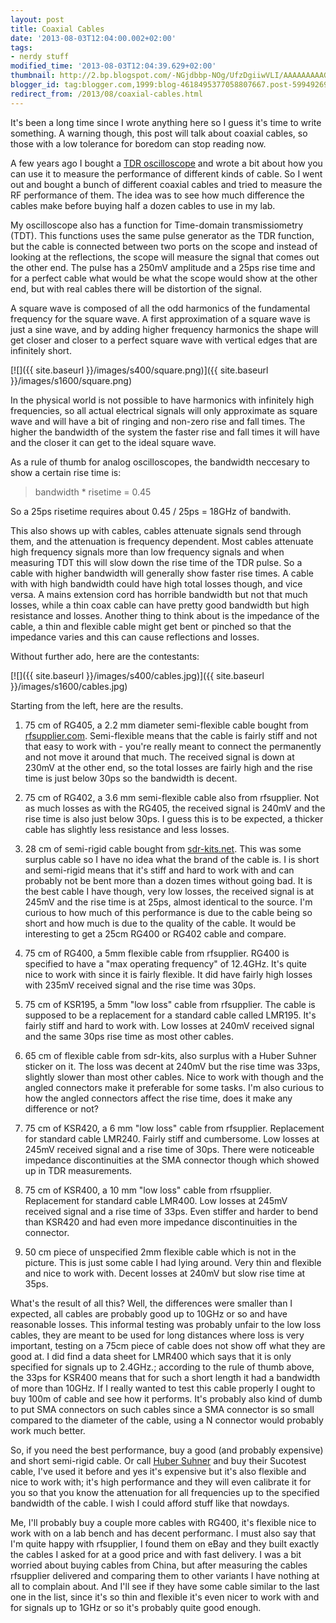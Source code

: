 ```yaml
---
layout: post
title: Coaxial Cables
date: '2013-08-03T12:04:00.002+02:00'
tags:
- nerdy stuff
modified_time: '2013-08-03T12:04:39.629+02:00'
thumbnail: http://2.bp.blogspot.com/-NGjdbbp-NOg/UfzDgiiwVLI/AAAAAAAAAGI/nvgAcXVHQxY/s72-c/square.png
blogger_id: tag:blogger.com,1999:blog-4618495377058807667.post-5994926949903660941
redirect_from: /2013/08/coaxial-cables.html
---
```


It's been a long time since I wrote anything here so I guess it's time
to write something.  A warning though, this post will talk about
coaxial cables, so those with a low tolerance for boredom can stop
reading now.

A few years ago I bought a [TDR
oscilloscope](http://blog.weinigel.se/2011/12/tdr-scope.html) and
wrote a bit about how you can use it to measure the performance of
different kinds of cable.  So I went out and bought a bunch of
different coaxial cables and tried to measure the RF performance of
them.  The idea was to see how much difference the cables make before
buying half a dozen cables to use in my lab.

My oscilloscope also has a function for Time-domain transmissiometry
(TDT).  This functions uses the same pulse generator as the TDR
function, but the cable is connected between two ports on the scope
and instead of looking at the reflections, the scope will measure the
signal that comes out the other end.  The pulse has a 250mV amplitude
and a 25ps rise time and for a perfect cable what would be what the
scope would show at the other end, but with real cables there will be
distortion of the signal.

A square wave is composed of all the odd harmonics of the fundamental
frequency for the square wave.  A first approximation of a square wave
is just a sine wave, and by adding higher frequency harmonics the
shape will get closer and closer to a perfect square wave with
vertical edges that are infinitely short.

[![]({{ site.baseurl }}/images/s400/square.png)]({{ site.baseurl }}/images/s1600/square.png)

In the physical world is not possible to have harmonics with
infinitely high frequencies, so all actual electrical signals will
only approximate as square wave and will have a bit of ringing and
non-zero rise and fall times.  The higher the bandwidth of the system
the faster rise and fall times it will have and the closer it can get
to the ideal square wave.

As a rule of thumb for analog oscilloscopes, the bandwidth neccesary
to show a certain rise time is:

> bandwidth * risetime = 0.45

So a 25ps risetime requires about 0.45 / 25ps = 18GHz of bandwith.

This also shows up with cables, cables attenuate signals send through
them, and the attenuation is frequency dependent.  Most cables
attenuate high frequency signals more than low frequency signals and
when measuring TDT this will slow down the rise time of the TDR pulse.
So a cable with higher bandwidth will generally show faster rise
times.  A cable with with high bandwidth could have high total losses
though, and vice versa.  A mains extension cord has horrible bandwidth
but not that much losses, while a thin coax cable can have pretty good
bandwidth but high resistance and losses.  Another thing to think
about is the impedance of the cable, a thin and flexible cable might
get bent or pinched so that the impedance varies and this can cause
reflections and losses.

Without further ado, here are the contestants:

[![]({{ site.baseurl }}/images/s400/cables.jpg)]({{ site.baseurl }}/images/s1600/cables.jpg)

Starting from the left, here are the results.

  1. 75 cm of RG405, a 2.2 mm diameter semi-flexible cable bought from
  [rfsupplier.com](http://rfsupplier.com/).  Semi-flexible means that
  the cable is fairly stiff and not that easy to work with - you're
  really meant to connect the permanently and not move it around that
  much.  The received signal is down at 230mV at the other end, so the
  total losses are fairly high and the rise time is just below 30ps so
  the bandwidth is decent.

  2. 75 cm of RG402, a 3.6 mm semi-flexible cable also from
  rfsupplier.  Not as much losses as with the RG405, the received
  signal is 240mV and the rise time is also just below 30ps.  I guess
  this is to be expected, a thicker cable has slightly less resistance
  and less losses.

  3. 28 cm of semi-rigid cable bought from
  [sdr-kits.net](http://sdr-kits.net/).  This was some surplus cable
  so I have no idea what the brand of the cable is.  I is short and
  semi-rigid means that it's stiff and hard to work with and can
  probably not be bent more than a dozen times without going bad.  It
  is the best cable I have though, very low losses, the received
  signal is at 245mV and the rise time is at 25ps, almost identical to
  the source.  I'm curious to how much of this performance is due to
  the cable being so short and how much is due to the quality of the
  cable.  It would be interesting to get a 25cm RG400 or RG402 cable
  and compare.

  4. 75 cm of RG400, a 5mm flexible cable from rfsupplier.  RG400 is
  specified to have a "max operating frequency" of 12.4GHz.  It's
  quite nice to work with since it is fairly flexible.  It did have
  fairly high losses with 235mV received signal and the rise time was
  30ps.

  5. 75 cm of KSR195, a 5mm "low loss" cable from rfsupplier.  The
  cable is supposed to be a replacement for a standard cable called
  LMR195.  It's fairly stiff and hard to work with.  Low losses at
  240mV received signal and the same 30ps rise time as most other
  cables.

  6. 65 cm of flexible cable from sdr-kits, also surplus with a Huber
  Suhner sticker on it. The loss was decent at 240mV but the rise time
  was 33ps, slightly slower than most other cables.  Nice to work with
  though and the angled connectors make it preferable for some tasks.
  I'm also curious to how the angled connectors affect the rise time,
  does it make any difference or not?

  7. 75 cm of KSR420, a 6 mm "low loss" cable from rfsupplier.
  Replacement for standard cable LMR240.  Fairly stiff and cumbersome.
  Low losses at 245mV received signal and a rise time of 30ps.  There
  were noticeable impedance discontinuities at the SMA connector
  though which showed up in TDR measurements.

  8. 75 cm of KSR400, a 10 mm "low loss" cable from rfsupplier.
  Replacement for standard cable LMR400.  Low losses at 245mV received
  signal and a rise time of 33ps.  Even stiffer and harder to bend
  than KSR420 and had even more impedance discontinuities in the
  connector.

  9. 50 cm piece of unspecified 2mm flexible cable which is not in the
  picture.  This is just some cable I had lying around.  Very thin and
  flexible and nice to work with.  Decent losses at 240mV but slow
  rise time at 35ps.

What's the result of all this?  Well, the differences were smaller
than I expected, all cables are probably good up to 10GHz or so and
have reasonable losses.  This informal testing was probably unfair to
the low loss cables, they are meant to be used for long distances
where loss is very important, testing on a 75cm piece of cable does
not show off what they are good at.  I did find a data sheet for
LMR400 which says that it is only specified for signals up to 2.4GHz.;
according to the rule of thumb above, the 33ps for KSR400 means that
for such a short length it had a bandwidth of more than 10GHz.  If I
really wanted to test this cable properly I ought to buy 100m of cable
and see how it performs. It's probably also kind of dumb to put SMA
connectors on such cables since a SMA connector is so small compared
to the diameter of the cable, using a N connector would probably work
much better.

So, if you need the best performance, buy a good (and probably
expensive) and short semi-rigid cable.  Or call [Huber
Suhner](http://www.hubersuhner.com/) and buy their Sucotest cable,
I've used it before and yes it's expensive but it's also flexible and
nice to work with; it's high performance and they will even calibrate
it for you so that you know the attenuation for all frequencies up to
the specified bandwidth of the cable.  I wish I could afford stuff
like that nowdays.

Me, I'll probably buy a couple more cables with RG400, it's flexible
nice to work with on a lab bench and has decent performanc.  I must
also say that I'm quite happy with rfsupplier, I found them on eBay
and they built exactly the cables I asked for at a good price and with
fast delivery.  I was a bit worried about buying cables from China,
but after measuring the cables rfsupplier delivered and comparing them
to other variants I have nothing at all to complain about.  And I'll
see if they have some cable similar to the last one in the list, since
it's so thin and flexible it's even nicer to work with and for signals
up to 1GHz or so it's probably quite good enough.
